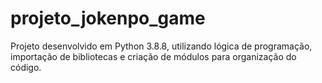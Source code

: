 # projeto_jokenpo_game
 
Projeto desenvolvido em Python 3.8.8, utilizando lógica de programação, importação de bibliotecas 
e criação de módulos para organização do código. 
